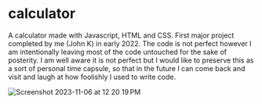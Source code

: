 # calculator

A calculator made with Javascript, HTML and CSS. First major project completed by me (John K) in early 2022. The code is not perfect however I am intentionally leaving most of the code untouched for the sake of posterity. I am well aware it is not perfect but I would like to preserve this as a sort of personal time capsule, so that in the future I can come back and visit and laugh at how foolishly I used to write code. 

![Screenshot 2023-11-06 at 12 20 19 PM](https://github.com/johnathew/calculator/assets/91643982/07821a73-029e-4a0b-9886-c6def7f40343)
